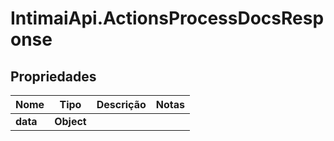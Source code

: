 # IntimaiApi.ActionsProcessDocsResponse

## Propriedades
Nome | Tipo | Descrição | Notas
------------ | ------------- | ------------- | -------------
**data** | **Object** |  | 



